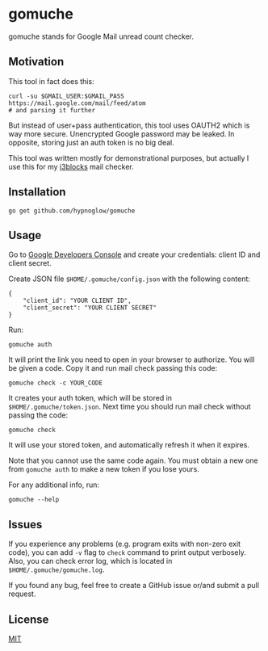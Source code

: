 # gomuche

gomuche stands for Google Mail unread count checker.

## Motivation

This tool in fact does this:

    curl -su $GMAIL_USER:$GMAIL_PASS https://mail.google.com/mail/feed/atom
    # and parsing it further
    
But instead of user+pass authentication, this tool uses OAUTH2 which is way more secure.
Unencrypted Google password may be leaked. In opposite, storing just an auth token is no big deal.

This tool was written mostly for demonstrational purposes, 
but actually I use this for my [i3blocks](https://github.com/vivien/i3blocks/) mail checker.

## Installation

    go get github.com/hypnoglow/gomuche

## Usage

Go to [Google Developers Console](https://console.developers.google.com/) and create your credentials:
client ID and client secret.

Create JSON file `$HOME/.gomuche/config.json` with the following content:

    {
        "client_id": "YOUR CLIENT ID",
        "client_secret": "YOUR CLIENT SECRET"
    }

Run:

    gomuche auth
    
It will print the link you need to open in your browser to authorize. You will be given a code.
Copy it and run mail check passing this code:

    gomuche check -c YOUR_CODE
    
It creates your auth token, which will be stored in `$HOME/.gomuche/token.json`. Next time you should
run mail check without passing the code:

    gomuche check
    
It will use your stored token, and automatically refresh it when it expires.

Note that you cannot use the same code again.
You must obtain a new one from `gomuche auth` to make a new token if you lose yours.

For any additional info, run:

    gomuche --help

## Issues

If you experience any problems (e.g. program exits with non-zero exit code), 
you can add `-v` flag to `check` command to print output verbosely. Also, you can check error log,
which is located in `$HOME/.gomuche/gomuche.log`.

If you found any bug, feel free to create a GitHub issue or/and submit a pull request.

## License

[MIT](https://github.com/hypnoglow/gomuche/blob/master/LICENSE.md)

